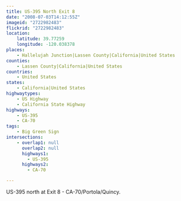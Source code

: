 ```yaml
---
title: US-395 North Exit 8
date: "2008-07-03T14:12:55Z"
imageid: "2722982483"
flickrid: "2722982483"
location:
    latitude: 39.77259
    longitude: -120.038378
places:
    - Hallelujah Junction|Lassen County|California|United States
counties:
    - Lassen County|California|United States
countries:
    - United States
states:
    - California|United States
highwaytypes:
    - US Highway
    - California State Highway
highways:
    - US-395
    - CA-70
tags:
    - Big Green Sign
intersections:
    - overlap1: null
      overlap2: null
      highways1:
        - US-395
      highways2:
        - CA-70

---
```

US-395 north at Exit 8 - CA-70/Portola/Quincy.